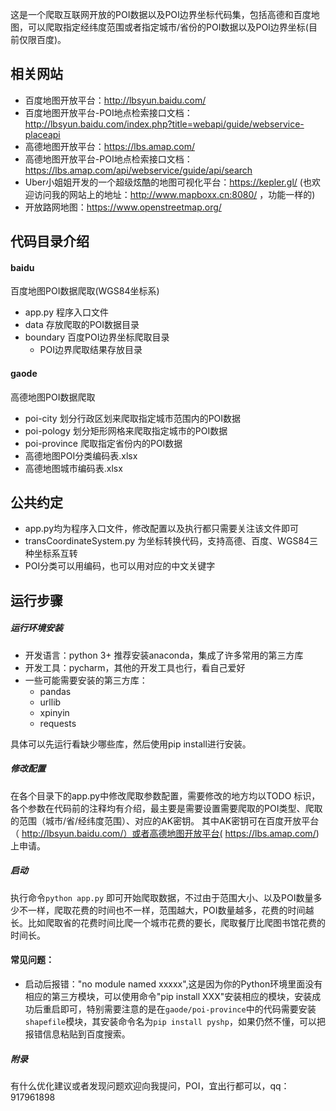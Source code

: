这是一个爬取互联网开放的POI数据以及POI边界坐标代码集，包括高德和百度地图，可以爬取指定经纬度范围或者指定城市/省份的POI数据以及POI边界坐标(目前仅限百度)。

## 相关网站
- 百度地图开放平台：http://lbsyun.baidu.com/
- 百度地图开放平台-POI地点检索接口文档：http://lbsyun.baidu.com/index.php?title=webapi/guide/webservice-placeapi
- 高德地图开放平台：https://lbs.amap.com/
- 高德地图开放平台-POI地点检索接口文档：https://lbs.amap.com/api/webservice/guide/api/search
- Uber小姐姐开发的一个超级炫酷的地图可视化平台：https://kepler.gl/   (也欢迎访问我的网站上的地址：http://www.mapboxx.cn:8080/ ，功能一样的)
- 开放路网地图：https://www.openstreetmap.org/

## 代码目录介绍
#### baidu
百度地图POI数据爬取(WGS84坐标系)

- app.py 程序入口文件
- data 存放爬取的POI数据目录
- boundary 百度POI边界坐标爬取目录
   - POI边界爬取结果存放目录

#### gaode
高德地图POI数据爬取

- poi-city 划分行政区划来爬取指定城市范围内的POI数据
- poi-pology 划分矩形网格来爬取指定城市的POI数据
- poi-province 爬取指定省份内的POI数据
- 高德地图POI分类编码表.xlsx 
- 高德地图城市编码表.xlsx


## 公共约定
- app.py均为程序入口文件，修改配置以及执行都只需要关注该文件即可
- transCoordinateSystem.py 为坐标转换代码，支持高德、百度、WGS84三种坐标系互转
- POI分类可以用编码，也可以用对应的中文关键字

## 运行步骤

##### 运行环境安装

- 开发语言：python 3+     推荐安装anaconda，集成了许多常用的第三方库
- 开发工具：pycharm，其他的开发工具也行，看自己爱好
- 一些可能需要安装的第三方库：
    - pandas
    - urllib
    - xpinyin
    - requests

具体可以先运行看缺少哪些库，然后使用pip install进行安装。




##### 修改配置
在各个目录下的app.py中修改爬取参数配置，需要修改的地方均以TODO 标识，各个参数在代码前的注释均有介绍，最主要是需要设置需要爬取的POI类型、爬取的范围（城市/省/经纬度范围）、对应的AK密钥。   其中AK密钥可在百度开放平台（
http://lbsyun.baidu.com/）或者高德地图开放平台(
https://lbs.amap.com/)上申请。



##### 启动
执行命令`python app.py` 即可开始爬取数据，不过由于范围大小、以及POI数量多少不一样，爬取花费的时间也不一样，范围越大，POI数量越多，花费的时间越长。比如爬取省的花费时间比爬一个城市花费的要长，爬取餐厅比爬图书馆花费的时间长。  



#### 常见问题：
- 启动后报错："no module named xxxxx",这是因为你的Python环境里面没有相应的第三方模块，可以使用命令"pip install XXX"安装相应的模块，安装成功后重启即可，特别需要注意的是在`gaode/poi-province`中的代码需要安装`shapefile`模块，其安装命令名为`pip install pyshp`，如果仍然不懂，可以把报错信息粘贴到百度搜索。

##### 附录
有什么优化建议或者发现问题欢迎向我提问，POI，宜出行都可以，qq：917961898












   